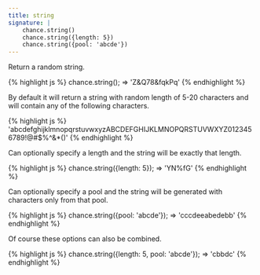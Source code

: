 ```yaml
---
title: string
signature: |
    chance.string()
    chance.string({length: 5})
    chance.string({pool: 'abcde'})
---
```


Return a random string.

{% highlight js %}
  chance.string();
  => 'Z&Q78&fqkPq'
{% endhighlight %}

By default it will return a string with random length of 5-20 characters and
will contain any of the following characters.

{% highlight js %}
  'abcdefghijklmnopqrstuvwxyzABCDEFGHIJKLMNOPQRSTUVWXYZ0123456789!@#$%^&*()'
{% endhighlight %}

Can optionally specify a length and the string will be exactly that length.

{% highlight js %}
  chance.string({length: 5});
  => 'YN%fG'
{% endhighlight %}

Can optionally specify a pool and the string will be generated with characters
only from that pool.

{% highlight js %}
  chance.string({pool: 'abcde'});
  => 'cccdeeabedebb'
{% endhighlight %}

Of course these options can also be combined.

{% highlight js %}
  chance.string({length: 5, pool: 'abcde'});
  => 'cbbdc'
{% endhighlight %}
